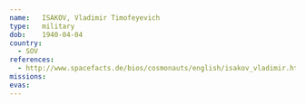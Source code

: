 ```yaml
---
name:	ISAKOV, Vladimir Timofeyevich
type:	military
dob:	1940-04-04
country:
  - SOV
references:
  - http://www.spacefacts.de/bios/cosmonauts/english/isakov_vladimir.htm
missions:
evas:
---
```

